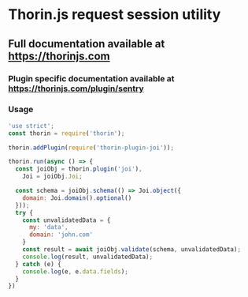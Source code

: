 # Thorin.js request session utility

## Full documentation available at https://thorinjs.com

### Plugin specific documentation available at https://thorinjs.com/plugin/sentry

### Usage

```javascript
'use strict';
const thorin = require('thorin');

thorin.addPlugin(require('thorin-plugin-joi'));

thorin.run(async () => {
  const joiObj = thorin.plugin('joi'),
    Joi = joiObj.Joi;

  const schema = joiObj.schema(() => Joi.object({
    domain: Joi.domain().optional()
  }));
  try {
    const unvalidatedData = {
      my: 'data',
      domain: 'john.com'
    }
    const result = await joiObj.validate(schema, unvalidatedData);
    console.log(result, unvalidatedData);
  } catch (e) {
    console.log(e, e.data.fields);
  }
})

```

